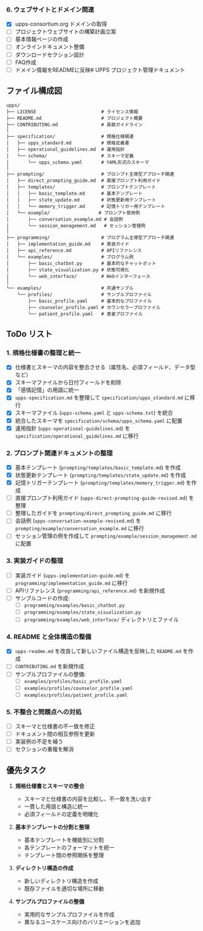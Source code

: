 ### 6. ウェブサイトとドメイン関連

- [x] upps-consortium.org ドメインの取得
- [ ] プロジェクトウェブサイトの構築計画立案
- [ ] 基本情報ページの作成
- [ ] オンラインドキュメント整備
- [ ] ダウンロードセクション設計
- [ ] FAQ作成
- [ ] ドメイン情報をREADMEに反映# UPPS プロジェクト管理ドキュメント

## ファイル構成図

```
upps/
├── LICENSE                        # ライセンス情報
├── README.md                      # プロジェクト概要
├── CONTRIBUTING.md                # 貢献ガイドライン
│
├── specification/                 # 規格仕様関連
│   ├── upps_standard.md           # 規格定義書
│   ├── operational_guidelines.md  # 運用指針
│   └── schema/                    # スキーマ定義
│       └── upps_schema.yaml       # YAML形式のスキーマ
│
├── prompting/                     # プロンプト主導型アプローチ関連
│   ├── direct_prompting_guide.md  # 直接プロンプト利用ガイド
│   ├── templates/                 # プロンプトテンプレート
│   │   ├── basic_template.md      # 基本テンプレート
│   │   ├── state_update.md        # 状態更新用テンプレート
│   │   └── memory_trigger.md      # 記憶トリガー用テンプレート
│   └── example/                  # プロンプト使用例
│       ├── conversation_example.md # 会話例
│       └── session_management.md   # セッション管理例
│
├── programming/                   # プログラム主導型アプローチ関連
│   ├── implementation_guide.md    # 実装ガイド
│   ├── api_reference.md           # APIリファレンス
│   └── examples/                  # プログラム例
│       ├── basic_chatbot.py       # 基本的なチャットボット
│       ├── state_visualization.py # 状態可視化
│       └── web_interface/         # Webインターフェース
│
└── examples/                      # 共通サンプル
    └── profiles/                  # サンプルプロファイル
        ├── basic_profile.yaml     # 基本的なプロファイル
        ├── counselor_profile.yaml # カウンセラープロファイル
        └── patient_profile.yaml   # 患者プロファイル
```

## ToDo リスト

### 1. 規格仕様書の整理と統一

- [x] 仕様書とスキーマの内容を整合させる（属性名、必須フィールド、データ型など）
- [x] スキーマファイルから日付フィールドを削除
- [x] 「感情記憶」の用語に統一
- [x] `upps-specification.md` を整理して `specification/upps_standard.md` に移行
- [x] スキーマファイル (`upps-schema.yaml` と `upps-schema.txt`) を統合
- [x] 統合したスキーマを `specification/schema/upps_schema.yaml` に配置
- [x] 運用指針 (`upps-operational-guidelines.md`) を `specification/operational_guidelines.md` に移行

### 2. プロンプト関連ドキュメントの整理

- [x] 基本テンプレート (`prompting/templates/basic_template.md`) を作成
- [x] 状態更新テンプレート (`prompting/templates/state_update.md`) を作成
- [x] 記憶トリガーテンプレート (`prompting/templates/memory_trigger.md`) を作成
- [ ] 直接プロンプト利用ガイド (`upps-direct-prompting-guide-revised.md`) を整理
- [ ] 整理したガイドを `prompting/direct_prompting_guide.md` に移行
- [ ] 会話例 (`upps-conversation-example-revised.md`) を `prompting/example/conversation_example.md` に移行
- [ ] セッション管理の例を作成して `prompting/example/session_management.md` に配置

### 3. 実装ガイドの整理

- [ ] 実装ガイド (`upps-implementation-guide.md`) を `programming/implementation_guide.md` に移行
- [ ] APIリファレンス (`programming/api_reference.md`) を新規作成
- [ ] サンプルコードの作成:
  - [ ] `programming/examples/basic_chatbot.py`
  - [ ] `programming/examples/state_visualization.py`
  - [ ] `programming/examples/web_interface/` ディレクトリとファイル

### 4. README と全体構造の整備

- [x] `upps-readme.md` を改良して新しいファイル構造を反映した `README.md` を作成
- [ ] `CONTRIBUTING.md` を新規作成
- [ ] サンプルプロファイルの整備:
  - [ ] `examples/profiles/basic_profile.yaml`
  - [ ] `examples/profiles/counselor_profile.yaml`
  - [ ] `examples/profiles/patient_profile.yaml`

### 5. 不整合と問題点への対処

- [ ] スキーマと仕様書の不一致を修正
- [ ] ドキュメント間の相互参照を更新
- [ ] 実装例の不足を補う
- [ ] セクションの重複を解消

## 優先タスク

1. **規格仕様書とスキーマの整合**
   - スキーマと仕様書の内容を比較し、不一致を洗い出す
   - 一貫した用語と構造に統一
   - 必須フィールドの定義を明確化

2. **基本テンプレートの分割と整理**
   - 基本テンプレートを機能別に分割
   - 各テンプレートのフォーマットを統一
   - テンプレート間の参照関係を整理

3. **ディレクトリ構造の作成**
   - 新しいディレクトリ構造を作成
   - 既存ファイルを適切な場所に移動

4. **サンプルプロファイルの整備**
   - 実用的なサンプルプロファイルを作成
   - 異なるユースケース向けのバリエーションを追加
